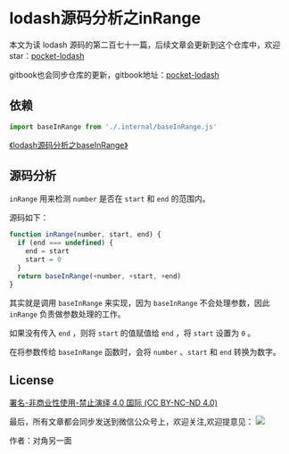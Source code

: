 # lodash源码分析之inRange

本文为读 lodash 源码的第二百七十一篇，后续文章会更新到这个仓库中，欢迎 star：[pocket-lodash](https://github.com/yeyuqiudeng/pocket-lodash)

gitbook也会同步仓库的更新，gitbook地址：[pocket-lodash](https://www.gitbook.com/book/yeyuqiudeng/pocket-lodash/details)

## 依赖

```javascript
import baseInRange from './.internal/baseInRange.js'
```

[《lodash源码分析之baseInRange》](internal/baseInRange.md)

## 源码分析

`inRange` 用来检测 `number` 是否在 `start` 和 `end` 的范围内。

源码如下：

```javascript
function inRange(number, start, end) {
  if (end === undefined) {
    end = start
    start = 0
  }
  return baseInRange(+number, +start, +end)
}
```

其实就是调用 `baseInRange` 来实现，因为 `baseInRange` 不会处理参数，因此 `inRange` 负责做参数处理的工作。

如果没有传入 `end` ，则将 `start` 的值赋值给 `end` ，将 `start` 设置为 `0` 。

在将参数传给 `baseInRange` 函数时，会将 `number` 、`start` 和 `end` 转换为数字。

## License

[署名-非商业性使用-禁止演绎 4.0 国际 (CC BY-NC-ND 4.0)](http://creativecommons.org/licenses/by-nc-nd/4.0/)

最后，所有文章都会同步发送到微信公众号上，欢迎关注,欢迎提意见：  ![](https://raw.githubusercontent.com/yeyuqiudeng/resource/master/images/qrcode_front-end-article.jpg) 

作者：对角另一面 


